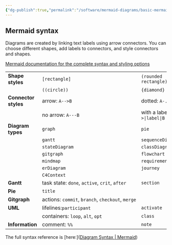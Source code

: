 ```yaml
---
{"dg-publish":true,"permalink":"/software/mermaid-diagrams/basic-mermaid-syntax/","tags":["Mermaid","script","charts"]}
---
```


## Mermaid syntax

Diagrams are created by linking text labels using arrow connectors. You can choose different shapes, add labels to connectors, and style connectors and shapes.

[Mermaid documentation for the complete syntax and styling options](https://mermaid.js.org/intro/syntax-reference.html)

|                      |                                                  |                                |
| -------------------- | ------------------------------------------------ | ------------------------------ |
| **Shape styles**     | `[rectangle]`                                    | `(rounded rectangle)`          |
|                      | `((circle))`                                     | `{diamond}`                    |
| **Connector styles** | arrow: `A-->B`                                   | dotted: `A-.-->B`              |
|                      | no arrow: `A---B`                                | with a label: `A-->\|label\|B` |
| **Diagram types**    | `graph`                                          | `pie`                          |
|                      | `gantt`                                          | `sequenceDiagram`              |
|                      | `stateDiagram`                                   | `classDiagram`                 |
|                      | `gitgraph`                                       | `flowchart`                    |
|                      | `mindmap`                                        | `requirementDiagram`           |
|                      | `erDiagram`                                      | `journey`                      |
|                      | `C4Context`                                      |                                |
| **Gantt**            | task state: `done`, `active`, `crit`, `after`    | `section`                      |
| **Pie**              | `title`                                          |                                |
| **Gitgraph**         | actions: `commit`, `branch`, `checkout`, `merge` |                                |
| **UML**              | lifelines:`participant`                          | `activate`                     |
|                      | containers: `loop`, `alt`, `opt`                 | `class`                        |
| **Information**      | comment: `%%`                                    | `note`                         |

The full syntax reference is [here:]([Diagram Syntax | Mermaid](https://mermaid.js.org/intro/syntax-reference.html))
